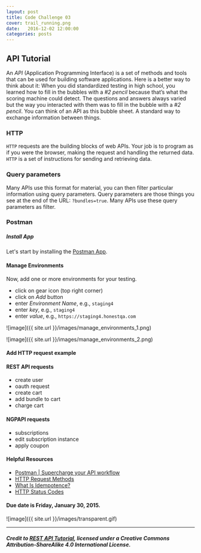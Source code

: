 ```yaml
---
layout: post
title: Code Challenge 03
cover: trail_running.png
date:   2016-12-02 12:00:00
categories: posts
---
```


## API Tutorial

An *API* (Application Programming Interface) is a set of methods and tools that can be used for building software applications.
Here is a better way to think about it: When you did standardized testing in high school, you learned how to fill in the bubbles with a _#2 pencil_ because that’s what the scoring machine could detect. The questions and answers always varied but the way you interacted with them was to fill in the bubble with a _#2 pencil_. You can think of an API as this bubble sheet. A standard way to exchange information between things.

### HTTP

`HTTP` requests are the building blocks of web APIs. Your job is to program as if you were the browser, making the request and handling the returned data. `HTTP` is a set of instructions for sending and retrieving data.

### Query parameters

Many APIs use this format for material, you can then filter particular information using query parameters. Query parameters are those things you see at the end of the URL: `?bundles=true`. Many APIs use these query parameters as filter.

### Postman

##### Install App
Let's start by installing the [Postman App](https://www.getpostman.com/apps).
#### Manage Environments
Now, add one or more environments for your testing.

* click on gear icon (top right corner)
* click on *Add* button
* enter *Environment Name*, e.g., `staging4`
* enter *key*, e.g., `staging4`
* enter *value*, e.g., `https://staging4.honestqa.com`

![image]({{ site.url }}/images/manage_environments_1.png)

![image]({{ site.url }}/images/manage_environments_2.png)

#### Add HTTP request example

#### REST API requests

* create user
* oauth request
* create cart
* add bundle to cart
* charge cart

#### NGPAPI requests

* subscriptions
* edit subscription instance
* apply coupon

#### Helpful Resources

* [Postman | Supercharge your API workflow](https://www.getpostman.com/)
* [HTTP Request Methods](https://www.w3.org/Protocols/rfc2616/rfc2616-sec9.html)
* [What Is Idempotence?](http://www.restapitutorial.com/lessons/idempotency.html)
* [HTTP Status Codes](http://www.restapitutorial.com/httpstatuscodes.html)

#### Due date is Friday, January 30, 2015.

![image]({{ site.url }}/images/transparent.gif)

* * *

##### _Credit to [REST API Tutorial](RestApiTutorial.com), licensed under a Creative Commons Attribution-ShareAlike 4.0 International License._
